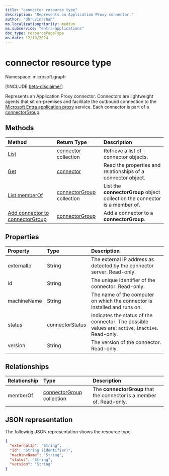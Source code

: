 ```yaml
---
title: "connector resource type"
description: "Represents an Application Proxy connector."
author: "dhruvinrshah"
ms.localizationpriority: medium
ms.subservice: "entra-applications"
doc_type: resourcePageType
ms.date: 12/19/2024
---
```


# connector resource type

Namespace: microsoft.graph

[!INCLUDE [beta-disclaimer](../../includes/beta-disclaimer.md)]

Represents an Application Proxy connector. Connectors are lightweight agents that sit on-premises and facilitate the outbound connection to the [Microsoft Entra application proxy](/entra/identity/) service. Each connector is part of a [connectorGroup](connectorgroup.md).

## Methods

| Method       | Return Type | Description |
|:-------------|:------------|:------------|
| [List](../api/connector-list.md) | [connector](connector.md) collection | Retrieve a list of connector objects. |
| [Get](../api/connector-get.md) | [connector](connector.md) | Read the properties and relationships of a connector object. |
| [List memberOf](../api/connector-list-memberof.md) | [connectorGroup](connectorgroup.md) collection | List the **connectorGroup** object collection the connector is a member of. |
| [Add connector to connectorGroup](../api/connector-post-memberof.md)| [connectorGroup](connectorgroup.md) | Add a connector to a **connectorGroup**. |


## Properties
| Property     | Type        | Description |
|:-------------|:------------|:------------|
|externalIp|String| The external IP address as detected by the connector server. Read-only. |
|id|String| The unique identifier of the connector. Read-only. |
|machineName|String| The name of the computer on which the connector is installed and runs on. |
|status|connectorStatus| Indicates the status of the connector. The possible values are: `active`, `inactive`. Read-only. |
|version|String|The version of the connector. Read-only.|

## Relationships
| Relationship | Type    |Description|
|:---------------|:--------|:----------|
|memberOf|[connectorGroup](connectorgroup.md) collection| The **connectorGroup** that the connector is a member of. Read-only. |

## JSON representation

The following JSON representation shows the resource type.

<!-- {
  "blockType": "resource",
  "keyProperty":"id",
  "optionalProperties": [

  ],
  "@odata.type": "microsoft.graph.connector"
}-->

```json
{
  "externalIp": "String",
  "id": "String (identifier)",
  "machineName": "String",
  "status": "String",
  "version": "String"
}
```

<!-- uuid: 8fcb5dbc-d5aa-4681-8e31-b001d5168d79
2015-10-25 14:57:30 UTC -->
<!--
{
  "type": "#page.annotation",
  "description": "connector resource",
  "keywords": "",
  "section": "documentation",
  "tocPath": "",
  "suppressions": []
}
-->

